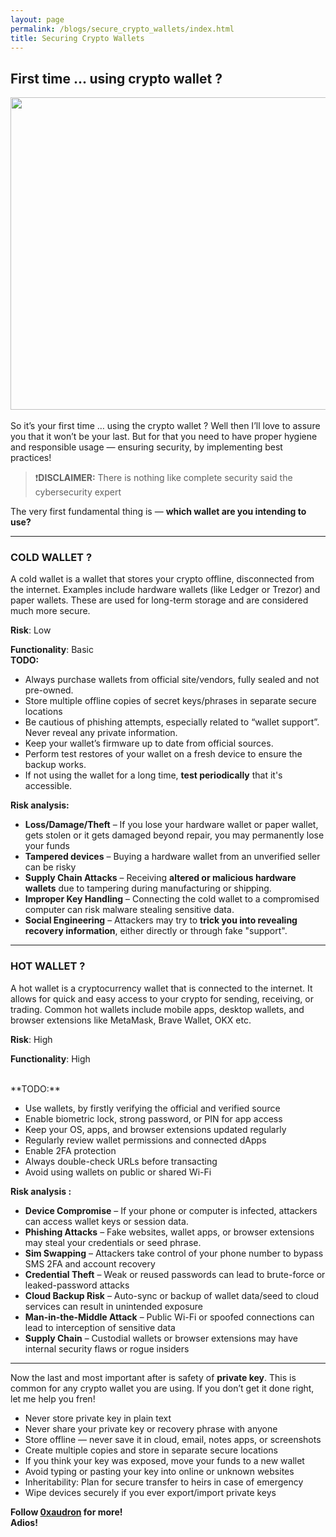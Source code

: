 ```yaml
---
layout: page
permalink: /blogs/secure_crypto_wallets/index.html
title: Securing Crypto Wallets
---
```


## First time ... using crypto wallet ? 
<img src="https://i.redd.it/uhui99gjxm251.png" width="600" height="500">
<br><br>
So it’s your first time … using the crypto wallet ? Well then I’ll love to assure you that it won’t be your last. But for that you need to have proper hygiene and responsible usage — ensuring security, by implementing best practices!

> ❗**DISCLAIMER:** There is nothing like complete security said the   cybersecurity expert
> 

The very first fundamental thing is — **which wallet are you intending to use?**

---

### **COLD WALLET ?**

A cold wallet is a wallet that stores your crypto offline, disconnected from the internet. Examples include hardware wallets (like Ledger or Trezor) and paper wallets. These are used for long-term storage and are considered much more secure.

**Risk**: Low

**Functionality**: Basic
<br>
**TODO:**

- Always purchase wallets from official site/vendors, fully sealed and not pre-owned.
- Store multiple offline copies of secret keys/phrases in separate secure locations
- Be cautious of phishing attempts, especially related to “wallet support”. Never reveal any private information.
- Keep your wallet’s firmware up to date from official sources.
- Perform test restores of your wallet on a fresh device to ensure the backup works.
- If not using the wallet for a long time, **test periodically** that it's accessible.

**Risk analysis:**

- **Loss/Damage/Theft** – If you lose your hardware wallet or paper wallet, gets stolen or it gets damaged beyond repair, you may permanently lose your funds
- **Tampered devices** – Buying a hardware wallet from an unverified seller can be risky
- **Supply Chain Attacks** – Receiving **altered or malicious hardware wallets** due to tampering during manufacturing or shipping.
- **Improper Key Handling** – Connecting the cold wallet to a compromised computer can risk malware stealing sensitive data.
- **Social Engineering** – Attackers may try to **trick you into revealing recovery information**, either directly or through fake "support".

---

### **HOT WALLET ?**

A hot wallet is a cryptocurrency wallet that is connected to the internet. It allows for quick and easy access to your crypto for sending, receiving, or trading. Common hot wallets include mobile apps, desktop wallets, and browser extensions like MetaMask, Brave Wallet, OKX etc.

**Risk**: High

**Functionality**: High

<br>
**TODO:**

-  Use wallets, by firstly verifying the official and verified source
-  Enable biometric lock, strong password, or PIN for app access
-  Keep your OS, apps, and browser extensions updated regularly
-  Regularly review wallet permissions and connected dApps
-  Enable 2FA protection
-  Always double-check URLs before transacting
-  Avoid using wallets on public or shared Wi-Fi

**Risk analysis :**

- **Device Compromise** – If your phone or computer is infected, attackers can access wallet keys or session data.
- **Phishing Attacks** –  Fake websites, wallet apps, or browser extensions may steal your credentials or seed phrase.
- **Sim Swapping** – Attackers take control of your phone number to bypass SMS 2FA and account recovery
- **Credential Theft** – Weak or reused passwords can lead to brute-force or leaked-password attacks
- **Cloud Backup Risk** – Auto-sync or backup of wallet data/seed to cloud services can result in unintended exposure
- **Man-in-the-Middle Attack** – Public Wi-Fi or spoofed connections can lead to interception of sensitive data
- **Supply Chain** – Custodial wallets or browser extensions may have internal security flaws or rogue insiders

---

Now the last and most important after is safety of **private key**. This is common for any crypto wallet you are using. If you don’t get it done right, let me help you fren!

-  Never store private key in plain text
-  Never share your private key or recovery phrase with anyone
-  Store offline — never save it in cloud, email, notes apps, or screenshots
-  Create multiple copies and store in separate secure locations
-  If you think your key was exposed, move your funds to a new wallet
-  Avoid typing or pasting your key into online or unknown websites
-  Inheritability: Plan for secure transfer to heirs in case of emergency
-  Wipe devices securely if you ever export/import private keys

**Follow [0xaudron](https://x.com/0xaudron) for more!**
<br>
**Adios!**